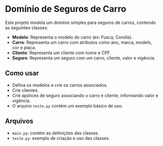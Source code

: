 # Domínio de Seguros de Carro

Este projeto modela um domínio simples para seguros de carros, contendo as seguintes classes:

- **Modelo**: Representa o modelo do carro (ex: Fusca, Corolla).
- **Carro**: Representa um carro com atributos como ano, marca, modelo, cor e placa.
- **Cliente**: Representa um cliente com nome e CPF.
- **Seguro**: Representa um seguro com um carro, cliente, valor e vigência.

## Como usar

- Defina os modelos e crie os carros associados.
- Crie clientes.
- Crie apólices de seguro associando o carro e cliente, informando valor e vigência.
- O arquivo `teste.py` contém um exemplo básico de uso.

## Arquivos

- `main.py`: contém as definições das classes.
- `teste.py`: exemplo de criação e uso das classes.

